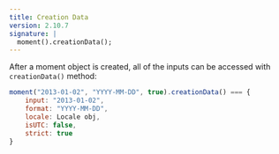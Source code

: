 ```yaml
---
title: Creation Data
version: 2.10.7
signature: |
  moment().creationData();
---
```


After a moment object is created, all of the inputs can be accessed with
`creationData()` method:

<!-- skip-example -->
```javascript
moment("2013-01-02", "YYYY-MM-DD", true).creationData() === {
    input: "2013-01-02",
    format: "YYYY-MM-DD",
    locale: Locale obj,
    isUTC: false,
    strict: true
}
```
